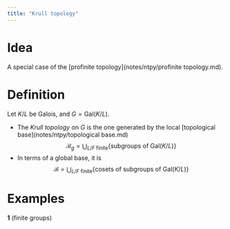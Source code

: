```yaml
---
title: "Krull topology"
---
```


# Idea
A special case of the [profinite topology](notes/ntpy/profinite topology.md).

# Definition
Let $K/L$ be Galois, and $G=\text{Gal}(K/L)$. 
- The *Krull topology* on $G$ is the one generated by the local [topological base](notes/ntpy/topological base.md) $$\mathcal{B}_g=\bigcup_{L/F \text{ finite}}\{\text{subgroups of }\text{Gal}(K/L)\}$$
- In terms of a global base, it is $$\mathcal{B}=\bigcup_{L/F \text{ finite}}\{\text{cosets of subgroups of }\text{Gal}(K/L)\}$$

# Examples
**1** (finite groups)